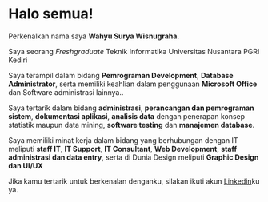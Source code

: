 # Halo semua! 

Perkenalkan nama saya **Wahyu Surya Wisnugraha**.<br>

Saya seorang *Freshgraduate* Teknik Informatika Universitas Nusantara PGRI Kediri <br>

Saya terampil dalam bidang **Pemrograman Development**, **Database Administrator**, serta memiliki keahlian dalam penggunaan **Microsoft Office** dan Software administrasi lainnya..<br>

Saya tertarik dalam bidang **administrasi**, **perancangan dan pemrograman sistem**, **dokumentasi aplikasi**, **analisis data** dengan penerapan konsep statistik maupun data mining, **software testing** dan **manajemen database**. <br>

Saya memiliki minat kerja dalam bidang yang berhubungan dengan IT meliputi **staff IT**, **IT Support**, **IT Consultant**, **Web Development**, **staff administrasi dan data entry**, serta di Dunia Design meliputi **Graphic Design dan UI/UX**

Jika kamu tertarik untuk berkenalan denganku, silakan ikuti akun [Linkedin](https://www.linkedin.com/in/suryawisnugraha/)ku ya.
